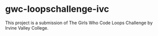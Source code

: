 # gwc-loopschallenge-ivc
This project is a submission of The Girls Who Code Loops Challenge by Irvine Valley College.
